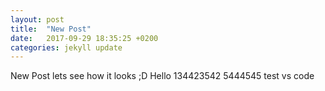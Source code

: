 ```yaml
---
layout: post
title:  "New Post"
date:   2017-09-29 18:35:25 +0200
categories: jekyll update
---
```

New Post lets see how it looks ;D
Hello 134423542
5444545
test vs code
